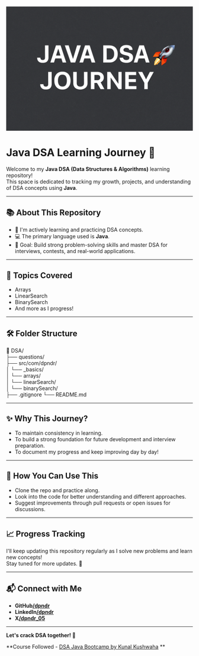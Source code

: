 <p align="center">
  <img src="./Banner/prominen.png" alt="Java DSA Journey Banner" />
</p>

# Java DSA Learning Journey 🚀

Welcome to my **Java DSA (Data Structures & Algorithms)** learning repository!  
This space is dedicated to tracking my growth, projects, and understanding of DSA concepts using **Java**.

---

## 📚 About This Repository

- 🌱 I'm actively learning and practicing DSA concepts.
- 💻 The primary language used is **Java**.
- 🎯 Goal: Build strong problem-solving skills and master DSA for interviews, contests, and real-world applications.

---

## 📖 Topics Covered

- Arrays
- LinearSearch
- BinarySearch
- And more as I progress!

---

## 🛠️ Folder Structure

📁 DSA/  
├── questions/  
├── src/com/dpndr/  
│ └── _basics/  
│ └── arrays/  
│ └── linearSearch/  
│ └── binarySearch/  
├── .gitignore
└── README.md


---

## ✨ Why This Journey?

- To maintain consistency in learning.
- To build a strong foundation for future development and interview preparation.
- To document my progress and keep improving day by day!

---

## 🚀 How You Can Use This

- Clone the repo and practice along.
- Look into the code for better understanding and different approaches.
- Suggest improvements through pull requests or open issues for discussions.

---

## 📈 Progress Tracking

I'll keep updating this repository regularly as I solve new problems and learn new concepts!  
Stay tuned for more updates. 🚀

---

## 📬 Connect with Me

- **GitHub[/dpndr](https://github.com/dpndr)**
- **LinkedIn[/dpndr](https://linkedin.com/in/dpndr)**
- **X[/dpndr_05](https://x.com/dpndr_05)**

---

**Let's crack DSA together! 💪**

**Course
Followed - [DSA Java Bootcamp by Kunal Kushwaha](https://youtube.com/playlist?list=PL9gnSGHSqcnr_DxHsP7AW9ftq0AtAyYqJ&si=oggr2Dk5mPvGMhUE)
**


